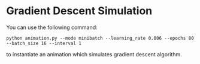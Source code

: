 # Gradient Descent Simulation

You can use the following command:

```
python animation.py --mode minibatch --learning_rate 0.006 --epochs 80 --batch_size 16 --interval 1
```

to instantiate an animation which simulates gradient descent algorithm.
